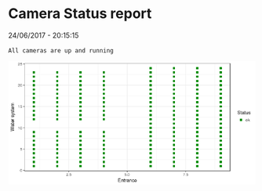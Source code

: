 Camera Status report
================
24/06/2017 - 20:15:15

    All cameras are up and running

![](camreport_files/figure-markdown_github/unnamed-chunk-2-1.png)
